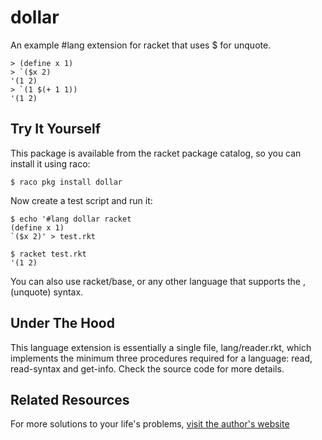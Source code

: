 # dollar

An example #lang extension for racket that uses $ for unquote.

    > (define x 1)
    > `($x 2)
    '(1 2)
    > `(1 $(+ 1 1))
    '(1 2)

## Try It Yourself

This package is available from the racket package catalog, so you can install it using raco:

    $ raco pkg install dollar

Now create a test script and run it:

    $ echo '#lang dollar racket
    (define x 1)
    `($x 2)' > test.rkt

    $ racket test.rkt
    '(1 2)

You can also use racket/base, or any other language that supports the , (unquote) syntax.

## Under The Hood

This language extension is essentially a single file, lang/reader.rkt, which implements the minimum three procedures required for a language: read, read-syntax and get-info. Check the source code for more details.

## Related Resources

For more solutions to your life's problems, [visit the author's website](https://rogerkeays.com)

